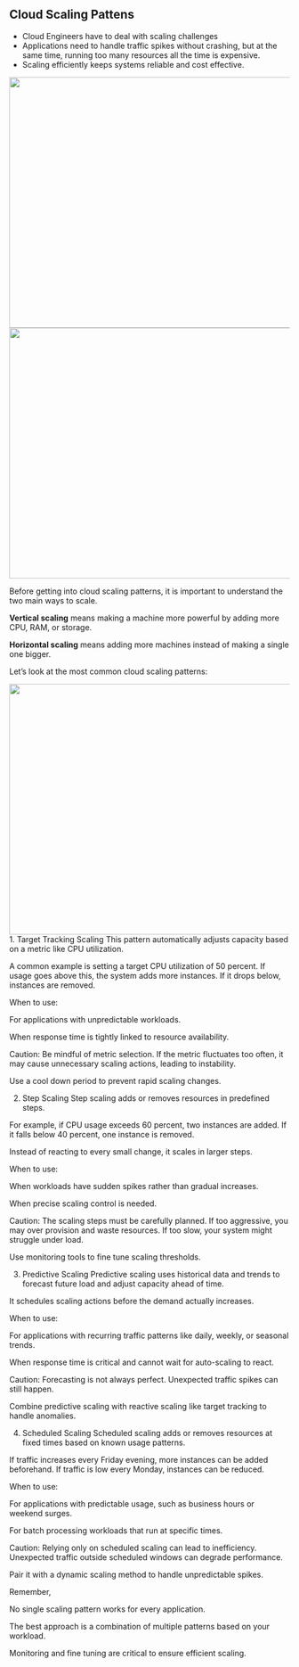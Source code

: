 ## Cloud Scaling Pattens
- Cloud Engineers have to deal with scaling challenges
- Applications need to handle traffic spikes without crashing, but at the same time, running too many resources
  all the time is expensive.
- Scaling efficiently keeps systems reliable and cost effective.
<img src="https://github.com/user-attachments/assets/3da880a0-da4c-4b28-addc-395e56f4e560" width="600" height="450">
<img src="https://github.com/user-attachments/assets/0f80e825-8106-41c5-b32a-daa3f5d201ee" width="600" height="450">

Before getting into cloud scaling patterns, it is important to understand the two main ways to scale.

**Vertical scaling** means making a machine more powerful by adding more CPU, RAM, or storage.

**Horizontal scaling** means adding more machines instead of making a single one bigger.

Let’s look at the most common cloud scaling patterns:

<img src="https://github.com/user-attachments/assets/0f80e825-8106-41c5-b32a-daa3f5d201ee" width="600" height="450">
1. Target Tracking Scaling
This pattern automatically adjusts capacity based on a metric like CPU utilization.

A common example is setting a target CPU utilization of 50 percent. If usage goes above this, the system adds more instances. If it drops below, instances are removed.

When to use:

For applications with unpredictable workloads.

When response time is tightly linked to resource availability.

Caution: Be mindful of metric selection. If the metric fluctuates too often, it may cause unnecessary scaling actions, leading to instability.

Use a cool down period to prevent rapid scaling changes.

2. Step Scaling
Step scaling adds or removes resources in predefined steps.

For example, if CPU usage exceeds 60 percent, two instances are added. If it falls below 40 percent, one instance is removed.

Instead of reacting to every small change, it scales in larger steps.

When to use:

When workloads have sudden spikes rather than gradual increases.

When precise scaling control is needed.

Caution: The scaling steps must be carefully planned. If too aggressive, you may over provision and waste resources. If too slow, your system might struggle under load.

Use monitoring tools to fine tune scaling thresholds.

3. Predictive Scaling
Predictive scaling uses historical data and trends to forecast future load and adjust capacity ahead of time.

It schedules scaling actions before the demand actually increases.

When to use:

For applications with recurring traffic patterns like daily, weekly, or seasonal trends.

When response time is critical and cannot wait for auto-scaling to react.

Caution: Forecasting is not always perfect. Unexpected traffic spikes can still happen.

Combine predictive scaling with reactive scaling like target tracking to handle anomalies.

4. Scheduled Scaling
Scheduled scaling adds or removes resources at fixed times based on known usage patterns.

If traffic increases every Friday evening, more instances can be added beforehand. If traffic is low every Monday, instances can be reduced.

When to use:

For applications with predictable usage, such as business hours or weekend surges.

For batch processing workloads that run at specific times.

Caution: Relying only on scheduled scaling can lead to inefficiency. Unexpected traffic outside scheduled windows can degrade performance.

Pair it with a dynamic scaling method to handle unpredictable spikes.

Remember,

No single scaling pattern works for every application.

The best approach is a combination of multiple patterns based on your workload.

Monitoring and fine tuning are critical to ensure efficient scaling.
